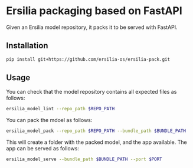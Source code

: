 # Ersilia packaging based on FastAPI

Given an Ersilia model repository, it packs it to be served with FastAPI.

## Installation

```bash
pip install git+https://github.com/ersilia-os/ersilia-pack.git
```

## Usage

You can check that the model repository contains all expected files as follows:
```bash
ersilia_model_lint --repo_path $REPO_PATH
```

You can pack the mdoel as follows:
```bash
ersilia_model_pack --repo_path $REPO_PATH --bundle_path $BUNDLE_PATH
```

This will create a folder with the packed model, and the app available. The app can be served as follows:
```bash
ersilia_model_serve --bundle_path $BUNDLE_PATH --port $PORT
```